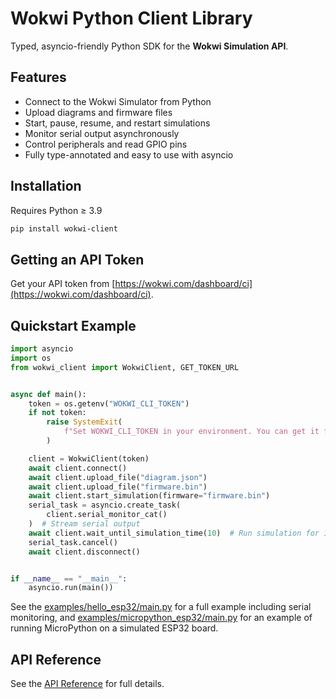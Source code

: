 # Wokwi Python Client Library

Typed, asyncio-friendly Python SDK for the **Wokwi Simulation API**.

## Features

- Connect to the Wokwi Simulator from Python
- Upload diagrams and firmware files
- Start, pause, resume, and restart simulations
- Monitor serial output asynchronously
- Control peripherals and read GPIO pins
- Fully type-annotated and easy to use with asyncio

## Installation

Requires Python ≥ 3.9

```bash
pip install wokwi-client
```

## Getting an API Token

Get your API token from [https://wokwi.com/dashboard/ci](https://wokwi.com/dashboard/ci).

## Quickstart Example

```python
import asyncio
import os
from wokwi_client import WokwiClient, GET_TOKEN_URL


async def main():
    token = os.getenv("WOKWI_CLI_TOKEN")
    if not token:
        raise SystemExit(
            f"Set WOKWI_CLI_TOKEN in your environment. You can get it from {GET_TOKEN_URL}."
        )

    client = WokwiClient(token)
    await client.connect()
    await client.upload_file("diagram.json")
    await client.upload_file("firmware.bin")
    await client.start_simulation(firmware="firmware.bin")
    serial_task = asyncio.create_task(
        client.serial_monitor_cat()
    )  # Stream serial output
    await client.wait_until_simulation_time(10)  # Run simulation for 10 seconds
    serial_task.cancel()
    await client.disconnect()


if __name__ == "__main__":
    asyncio.run(main())
```

See the [examples/hello_esp32/main.py](https://github.com/wokwi/wokwi-python-client/blob/main/examples/hello_esp32/main.py) for a full example including serial monitoring, and [examples/micropython_esp32/main.py](https://github.com/wokwi/wokwi-python-client/blob/main/examples/micropython_esp32/main.py) for an example of running MicroPython on a simulated ESP32 board.

## API Reference

See the [API Reference](reference/wokwi_client.md) for full details.
